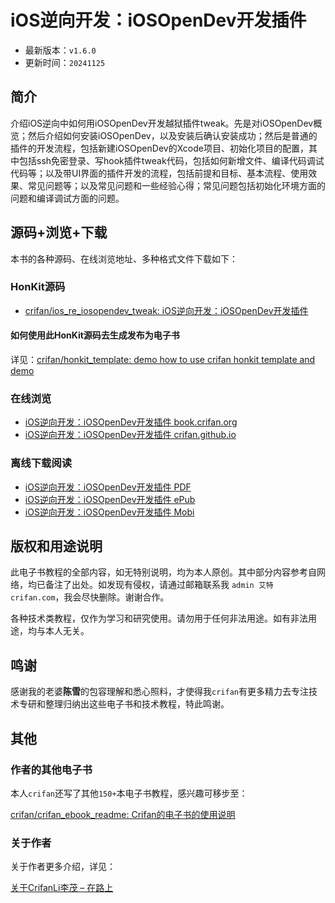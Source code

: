 # iOS逆向开发：iOSOpenDev开发插件

* 最新版本：`v1.6.0`
* 更新时间：`20241125`

## 简介

介绍iOS逆向中如何用iOSOpenDev开发越狱插件tweak。先是对iOSOpenDev概览；然后介绍如何安装iOSOpenDev，以及安装后确认安装成功；然后是普通的插件的开发流程，包括新建iOSOpenDev的Xcode项目、初始化项目的配置，其中包括ssh免密登录、写hook插件tweak代码，包括如何新增文件、编译代码调试代码等；以及带UI界面的插件开发的流程，包括前提和目标、基本流程、使用效果、常见问题等；以及常见问题和一些经验心得；常见问题包括初始化环境方面的问题和编译调试方面的问题。

## 源码+浏览+下载

本书的各种源码、在线浏览地址、多种格式文件下载如下：

### HonKit源码

* [crifan/ios_re_iosopendev_tweak: iOS逆向开发：iOSOpenDev开发插件](https://github.com/crifan/ios_re_iosopendev_tweak)

#### 如何使用此HonKit源码去生成发布为电子书

详见：[crifan/honkit_template: demo how to use crifan honkit template and demo](https://github.com/crifan/honkit_template)

### 在线浏览

* [iOS逆向开发：iOSOpenDev开发插件 book.crifan.org](https://book.crifan.org/books/ios_re_iosopendev_tweak/website/)
* [iOS逆向开发：iOSOpenDev开发插件 crifan.github.io](https://crifan.github.io/ios_re_iosopendev_tweak/website/)

### 离线下载阅读

* [iOS逆向开发：iOSOpenDev开发插件 PDF](https://book.crifan.org/books/ios_re_iosopendev_tweak/pdf/ios_re_iosopendev_tweak.pdf)
* [iOS逆向开发：iOSOpenDev开发插件 ePub](https://book.crifan.org/books/ios_re_iosopendev_tweak/epub/ios_re_iosopendev_tweak.epub)
* [iOS逆向开发：iOSOpenDev开发插件 Mobi](https://book.crifan.org/books/ios_re_iosopendev_tweak/mobi/ios_re_iosopendev_tweak.mobi)

## 版权和用途说明

此电子书教程的全部内容，如无特别说明，均为本人原创。其中部分内容参考自网络，均已备注了出处。如发现有侵权，请通过邮箱联系我 `admin 艾特 crifan.com`，我会尽快删除。谢谢合作。

各种技术类教程，仅作为学习和研究使用。请勿用于任何非法用途。如有非法用途，均与本人无关。

## 鸣谢

感谢我的老婆**陈雪**的包容理解和悉心照料，才使得我`crifan`有更多精力去专注技术专研和整理归纳出这些电子书和技术教程，特此鸣谢。

## 其他

### 作者的其他电子书

本人`crifan`还写了其他`150+`本电子书教程，感兴趣可移步至：

[crifan/crifan_ebook_readme: Crifan的电子书的使用说明](https://github.com/crifan/crifan_ebook_readme)

### 关于作者

关于作者更多介绍，详见：

[关于CrifanLi李茂 – 在路上](https://www.crifan.org/about/)
